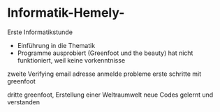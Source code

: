 # Informatik-Hemely-

Erste Informatikstunde
- Einführung in die Thematik 
- Programme ausprobiert (Greenfoot und the beauty) hat nicht funktioniert, weil keine vorkenntnisse 

zweite 
Verifying email adresse 
anmelde probleme
erste schritte mit greenfoot

dritte 
greenfoot, Erstellung einer Weltraumwelt
neue Codes gelernt und verstanden 
